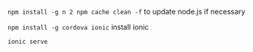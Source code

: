 `npm install -g n 2 npm cache clean -f` to update node.js if necessary


`npm install -g cordova ionic` install ionic


`ionic serve`